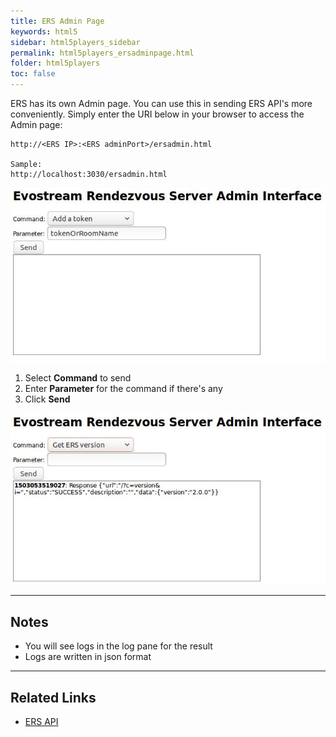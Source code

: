 ```yaml
---
title: ERS Admin Page
keywords: html5
sidebar: html5players_sidebar
permalink: html5players_ersadminpage.html
folder: html5players
toc: false
---
```


ERS has its own Admin page. You can use this in sending ERS API's more conveniently. Simply enter the URI below in your browser to access the Admin page:

```
http://<ERS IP>:<ERS adminPort>/ersadmin.html

Sample:
http://localhost:3030/ersadmin.html
```

![](images/html5/ersadminpage.JPG)

1. Select **Command** to send
2. Enter **Parameter** for the command if there's any
3. Click **Send**

![](images/html5/ers_sendapi.JPG)



------

## Notes

- You will see logs in the log pane for the result
- Logs are written in json format

------

## Related Links

- [ERS API](html5players_ersapi.html)